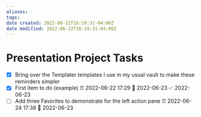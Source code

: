 ```yaml
---
aliases: 
tags: 
date created: 2022-06-22T16:19:31-04:00Z
date modified: 2022-06-22T16:19:31-04:00Z
---
```


# Presentation Project Tasks

- [x] Bring over the Templater templates I use in my usual vault to make these reminders simpler 
- [x] First item to do (example) ⏰ 2022-06-22 17:29 📅 2022-06-23 ✅ 2022-06-23
- [ ] Add three Favorites to demonstrate for the left action pane ⏰ 2022-06-24 17:38 📅 2022-06-23